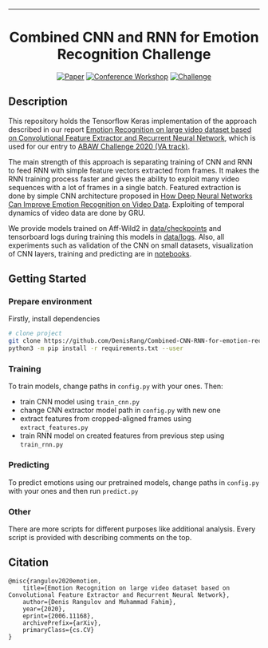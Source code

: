 
---   
<div align="center">    
 
# Combined CNN and RNN for Emotion Recognition Challenge

[![Paper](http://img.shields.io/badge/paper-arxiv.2006.11168-B31B1B.svg)](https://arxiv.org/abs/2006.11168)
[![Conference Workshop](http://img.shields.io/badge/FG-2020-4b44ce.svg)](https://ibug.doc.ic.ac.uk/resources/affect-recognition-wild-unimulti-modal-analysis-va/) 
[![Challenge](http://img.shields.io/badge/ABAW-2020-4b44ce.svg)](https://ibug.doc.ic.ac.uk/resources/fg-2020-competition-affective-behavior-analysis/)   
</div>
 
## Description
This repository holds the Tensorflow Keras implementation of the approach described in our report [Emotion Recognition on large video dataset based on Convolutional Feature Extractor and Recurrent Neural Network](https://arxiv.org/abs/2006.11168), which is used for our entry to [ABAW Challenge 2020 (VA track)](https://ibug.doc.ic.ac.uk/resources/fg-2020-competition-affective-behavior-analysis/).

The main strength of this approach is separating training of CNN and RNN to feed RNN with simple feature vectors extracted from frames. 
It makes the RNN training process faster and gives the ability to exploit many video sequences with a lot of frames in a single batch. 
Featured extraction is done by simple CNN architecture proposed in [How Deep Neural Networks Can Improve Emotion Recognition on Video Data](https://arxiv.org/abs/1602.07377). 
Exploiting of temporal dynamics of video data are done by GRU.

We provide models trained on Aff-Wild2 in [data/checkpoints](data/checkpoints) and tensorboard logs during training this models in [data/logs](data/logs).
Also, all experiments such as validation of the CNN on small datasets, visualization of CNN layers, training and predicting are in [notebooks](notebooks).

## Getting Started   
### Prepare environment
Firstly, install dependencies
```bash
# clone project   
git clone https://github.com/DenisRang/Combined-CNN-RNN-for-emotion-recognition.git
python3 -m pip install -r requirements.txt --user
```
### Training
To train models, change paths in `config.py` with your ones. Then:
* train CNN model using `train_cnn.py` 
* change CNN extractor model path in `config.py` with new one
* extract features from cropped-aligned frames using `extract_features.py`
* train RNN model on created features from previous step using `train_rnn.py`
### Predicting
To predict emotions using our pretrained models, change paths in `config.py` with your ones and then run `predict.py`

### Other
There are more scripts for different purposes like additional analysis. 
Every script is provided with describing comments on the top.
## Citation   
```
@misc{rangulov2020emotion,
    title={Emotion Recognition on large video dataset based on Convolutional Feature Extractor and Recurrent Neural Network},
    author={Denis Rangulov and Muhammad Fahim},
    year={2020},
    eprint={2006.11168},
    archivePrefix={arXiv},
    primaryClass={cs.CV}
}
```
